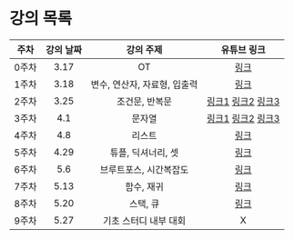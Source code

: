# 강의 목록
|주차|강의 날짜|강의 주제|유튜브 링크|
|:------:|:---:|:---:|:---:|
| 0주차 | 3.17 | OT | [링크](https://youtu.be/EyixOMSx2EE?si=nBP8bM5YE8CY45BO) |
| 1주차 | 3.18 | 변수, 연산자, 자료형, 입출력 | [링크](https://youtu.be/t6CjqkdMY-E) |
| 2주차 | 3.25 | 조건문, 반복문 | [링크1](https://youtu.be/_NT1xy5QXK8) [링크2](https://youtu.be/Rmush3LBhEQ) [링크3](https://youtu.be/AmhjHBYPTes) |
| 3주차 | 4.1 | 문자열 | [링크1](https://youtu.be/dvSif3kpY7g) [링크2](https://youtu.be/24SRXjda1cc) [링크3](https://youtu.be/BNSCR2JPQ8Q) |
| 4주차 | 4.8 | 리스트 | [링크](https://www.youtube.com/watch?v=kmxBTZgksSM) |
| 5주차 | 4.29 | 튜플, 딕셔너리, 셋 | [링크](https://www.youtube.com/watch?v=p58-0aRL--I) |
| 6주차 | 5.6 | 브루트포스, 시간복잡도 | [링크](https://youtu.be/rKtnaBfPO4o) |
| 7주차 | 5.13 | 함수, 재귀 | [링크](https://www.youtube.com/watch?v=DitiYoDBWb4) |
| 8주차 | 5.20 | 스택, 큐 | [링크](https://www.youtube.com/watch?v=bRhWGJ5j95s) |
| 9주차 | 5.27 | 기초 스터디 내부 대회 | X |

